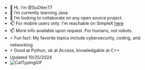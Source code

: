 - 👋 Hi, I’m @SuOtter77
- 🌱 I’m currently learning Java
- 💞️ I’m looking to collaborate on any open source project.
- 📫 For mobile users only: I'm reachable on SimpleX [here](https://simplex.chat/contact#/?v=2-7&smp=smp%3A%2F%2FSkIkI6EPd2D63F4xFKfHk7I1UGZVNn6k1QWZ5rcyr6w%3D%40smp9.simplex.im%2FEKDNBEBgjzbJ-ivldrvc--D8NqA65U7V%23%2F%3Fv%3D1-3%26dh%3DMCowBQYDK2VuAyEAHXnbuh_JR_BYL9eC1qYxRithN1LkxF_82Me4ftrQlSo%253D%26srv%3Djssqzccmrcws6bhmn77vgmhfjmhwlyr3u7puw4erkyoosywgl67slqqd.onion)
- 📫 More info available upon request. For humans, not robots.
- ⚡ Fun fact: My favorite topics include cybersecurity, coding, and networking
- ⚡ Good at Python, ok at Access, knowledgable at C++
- Updated 10/25/2024
- ![CatTypingGIF](https://github.com/user-attachments/assets/45170b28-86dd-4c32-af05-59d22e9eb8dc)



<!---
SuOtter77/SuOtter77 is a ✨ special ✨ repository because its `README.md` (this file) appears on your GitHub profile.
You can click the Preview link to take a look at your changes.
--->
